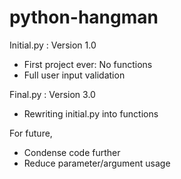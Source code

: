 # python-hangman

Initial.py : Version 1.0 
- First project ever: No functions
- Full user input validation

Final.py : Version 3.0
- Rewriting initial.py into functions

For future, 
- Condense code further
- Reduce parameter/argument usage
